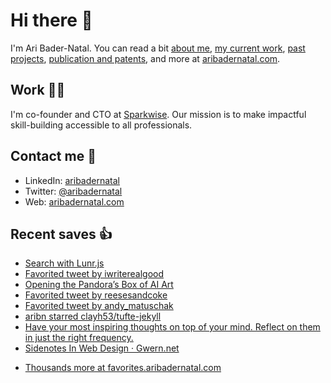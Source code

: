 # Hi there  👋

I'm Ari Bader-Natal. You can read a bit [about me](https://aribadernatal.com), [my current work](https://aribadernatal.com/projects/Sparkwise/), [past projects](https://aribadernatal.com/projects/), [publication and patents](https://aribadernatal.com/publications), and more at [aribadernatal.com](https://aribadernatal.com).

## Work  👨‍💻

I'm co-founder and CTO at [Sparkwise](https://sparkwise.co). Our mission is to make impactful skill-building accessible to all professionals.

## Contact me  💬 

- LinkedIn: [aribadernatal](https://linkedin.com/in/aribadernatal)
- Twitter: [@aribadernatal](https://twitter.com/aribadernatal)
- Web: [aribadernatal.com](https://aribadernatal.com)

## Recent saves  👍

<!--START_SECTION:feed-->
* [Search with Lunr.js](https:&#x2F;&#x2F;favorites.aribadernatal.com&#x2F;pocket-favorites&#x2F;2022&#x2F;09&#x2F;search-with-lunr-js&#x2F;)
* [Favorited tweet by iwriterealgood](https:&#x2F;&#x2F;favorites.aribadernatal.com&#x2F;twitter-favorites&#x2F;2022&#x2F;08&#x2F;favorited-tweet-by-iwriterealgood-3&#x2F;)
* [Opening the Pandora’s Box of AI Art](https:&#x2F;&#x2F;favorites.aribadernatal.com&#x2F;pocket-favorites&#x2F;2022&#x2F;08&#x2F;opening-the-pandoras-box-of-ai-art&#x2F;)
* [Favorited tweet by reesesandcoke](https:&#x2F;&#x2F;favorites.aribadernatal.com&#x2F;twitter-favorites&#x2F;2022&#x2F;08&#x2F;favorited-tweet-by-reesesandcoke-2&#x2F;)
* [Favorited tweet by andy_matuschak](https:&#x2F;&#x2F;favorites.aribadernatal.com&#x2F;twitter-favorites&#x2F;2022&#x2F;08&#x2F;favorited-tweet-by-andy_matuschak-14&#x2F;)
* [aribn starred clayh53&#x2F;tufte-jekyll](https:&#x2F;&#x2F;favorites.aribadernatal.com&#x2F;github-favorites&#x2F;2022&#x2F;08&#x2F;aribn-starred-clayh53-tufte-jekyll&#x2F;)
* [Have your most inspiring thoughts on top of your mind. Reflect on them in just the right frequency.](https:&#x2F;&#x2F;favorites.aribadernatal.com&#x2F;pocket-favorites&#x2F;2022&#x2F;08&#x2F;have-your-most-inspiring-thoughts-on-top-of-your-mind-reflect-on-them-in-just-the-right-frequency&#x2F;)
* [Sidenotes In Web Design · Gwern.net](https:&#x2F;&#x2F;favorites.aribadernatal.com&#x2F;pocket-favorites&#x2F;2022&#x2F;08&#x2F;sidenotes-in-web-design-%c2%b7-gwern-net&#x2F;)
<!--END_SECTION:feed-->
* [Thousands more at favorites.aribadernatal.com](https://favorites.aribadernatal.com)
